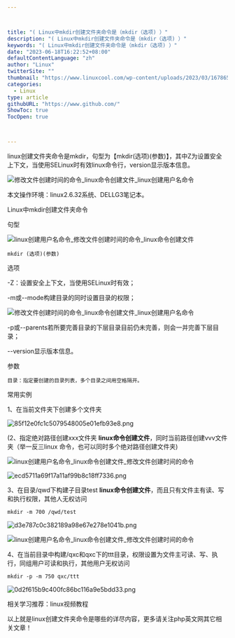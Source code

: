 ```yaml
---



title: "( Linux中mkdir创建文件夹命令是（mkdir（选项) ）"
description: "( Linux中mkdir创建文件夹命令是（mkdir（选项) ）"
keywords: "( Linux中mkdir创建文件夹命令是（mkdir（选项) ）"
date: "2023-06-18T16:22:52+08:00"
defaultContentLanguage: "zh"
author: "Linux"
twitterSite: ""
thumbnail: "https://www.linuxcool.com/wp-content/uploads/2023/03/1678658540238_0.jpg"
categories:
  - Linux
type: article
githubURL: "https://www.github.com/"
ShowToc: true
TocOpen: true



---
```


linux创建文件夹命令是mkdir，句型为【mkdir(选项)(参数)】，其中Z为设置安全上下文，当使用SELinux时有效linux命令行，version显示版本信息。

![修改文件创建时间的命令_linux命令创建文件_linux创建用户名命令](https://www.linuxcool.com/wp-content/uploads/2023/03/1678658540238_0.jpg)

本文操作环境：linux2.6.32系统、DELLG3笔记本。

Linux中mkdir创建文件夹命令

句型

![linux创建用户名命令_修改文件创建时间的命令_linux命令创建文件](https://www.linuxcool.com/wp-content/uploads/2023/03/1678658540238_1.png)

```
mkdir (选项)(参数)
```

选项

-Z：设置安全上下文，当使用SELinux时有效；

-m或--mode构建目录的同时设置目录的权限；

![修改文件创建时间的命令_linux命令创建文件_linux创建用户名命令](https://www.linuxcool.com/wp-content/uploads/2023/03/1678658540238_2.png)

-p或--parents若所要完善目录的下层目录目前仍未完善，则会一并完善下层目录；

--version显示版本信息。

参数

```
目录：指定要创建的目录列表，多个目录之间用空格隔开。
```

常用实例

1、在当前文件夹下创建多个文件夹

![85f12e0fc1c5079548005e01efb93e8.png](https://www.linuxcool.com/wp-content/uploads/2023/03/1678658540238_4.png)

(2、指定绝对路径创建xxx文件夹 **linux命令创建文件**，同时当前路径创建vvv文件夹（举一反三linux 命令，也可以同时多个绝对路径创建文件夹) 

![linux创建用户名命令_linux命令创建文件_修改文件创建时间的命令](https://www.linuxcool.com/wp-content/uploads/2023/03/1678658540238_5.png)

![ecd5711a69f17a11af99b8c18ff7336.png](https://www.linuxcool.com/wp-content/uploads/2023/03/1678658540238_6.png)

3、在目录/qwd下构建子目录test **linux命令创建文件**，而且只有文件主有读、写和执行权限，其他人无权访问

```
mkdir -m 700 /qwd/test
```

![d3e787c0c382189a98e67e278e1041b.png](https://www.linuxcool.com/wp-content/uploads/2023/03/1678658540238_7.png)

![linux创建用户名命令_linux命令创建文件_修改文件创建时间的命令](https://www.linuxcool.com/wp-content/uploads/2023/03/1678658540238_8.png)

4、在当前目录中构建/qxc和qxc下的ttt目录，权限设置为文件主可读、写、执行，同组用户可读和执行，其他用户无权访问

```
mkdir -p -m 750 qxc/ttt
```

![0d2f615b9c400fc86bc116a9e5bdd33.png](https://www.linuxcool.com/wp-content/uploads/2023/03/1678658540238_9.png)

相关学习推荐：linux视频教程

以上就是linux创建文件夹命令是哪些的详尽内容，更多请关注php英文网其它相关文章！
